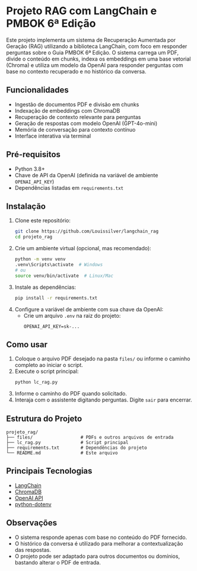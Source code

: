 # Projeto RAG com LangChain e PMBOK 6ª Edição

Este projeto implementa um sistema de Recuperação Aumentada por Geração (RAG) utilizando a biblioteca LangChain, com foco em responder perguntas sobre o Guia PMBOK 6ª Edição. O sistema carrega um PDF, divide o conteúdo em chunks, indexa os embeddings em uma base vetorial (Chroma) e utiliza um modelo da OpenAI para responder perguntas com base no contexto recuperado e no histórico da conversa.

## Funcionalidades

- Ingestão de documentos PDF e divisão em chunks
- Indexação de embeddings com ChromaDB
- Recuperação de contexto relevante para perguntas
- Geração de respostas com modelo OpenAI (GPT-4o-mini)
- Memória de conversação para contexto contínuo
- Interface interativa via terminal

## Pré-requisitos

- Python 3.8+
- Chave de API da OpenAI (definida na variável de ambiente `OPENAI_API_KEY`)
- Dependências listadas em `requirements.txt`

## Instalação

1. Clone este repositório:
   ```sh
   git clone https://github.com/Louissilver/langchain_rag
   cd projeto_rag
   ```
2. Crie um ambiente virtual (opcional, mas recomendado):
   ```sh
   python -m venv venv
   .venv\Scripts\activate  # Windows
   # ou
   source venv/bin/activate  # Linux/Mac
   ```
3. Instale as dependências:
   ```sh
   pip install -r requirements.txt
   ```
4. Configure a variável de ambiente com sua chave da OpenAI:
   - Crie um arquivo `.env` na raiz do projeto:
     ```env
     OPENAI_API_KEY=sk-...
     ```

## Como usar

1. Coloque o arquivo PDF desejado na pasta `files/` ou informe o caminho completo ao iniciar o script.
2. Execute o script principal:
   ```sh
   python lc_rag.py
   ```
3. Informe o caminho do PDF quando solicitado.
4. Interaja com o assistente digitando perguntas. Digite `sair` para encerrar.

## Estrutura do Projeto

```
projeto_rag/
├── files/                  # PDFs e outros arquivos de entrada
├── lc_rag.py               # Script principal
├── requirements.txt        # Dependências do projeto
└── README.md               # Este arquivo
```

## Principais Tecnologias

- [LangChain](https://python.langchain.com/)
- [ChromaDB](https://www.trychroma.com/)
- [OpenAI API](https://platform.openai.com/docs/api-reference)
- [python-dotenv](https://pypi.org/project/python-dotenv/)

## Observações

- O sistema responde apenas com base no conteúdo do PDF fornecido.
- O histórico da conversa é utilizado para melhorar a contextualização das respostas.
- O projeto pode ser adaptado para outros documentos ou domínios, bastando alterar o PDF de entrada.
